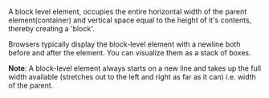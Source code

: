 
A block level element, occupies the entire horizontal width of the parent element(container) and vertical space equal to the height of it's contents, thereby creating a 'block'.

Browsers typically display the block-level element with a newline both before and after the element. You can visualize them as a stack of boxes.

**Note**: A block-level element always starts on a new line and takes up the full width available (stretches out to the left and right as far as it can) i.e. width of the parent.
